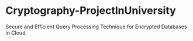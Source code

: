 # Cryptography-ProjectInUniversity
Secure and Efficient Query Processing Technique for Encrypted Databases in Cloud
